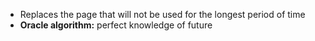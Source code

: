 - Replaces the page that will not be used for the longest period of time
- **Oracle algorithm:** perfect knowledge of future 